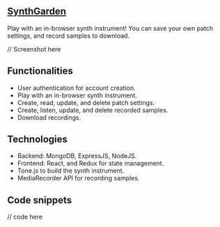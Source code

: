 ## <a href="https://synthgarden.herokuapp.com" target="_blank">SynthGarden</a>
Play with an in-browser synth instrument! You can save your own patch settings, and record samples to download.

// Screenshot here

## Functionalities
- User authentication for account creation.
- Play with an in-browser synth instrument.
- Create, read, update, and delete patch settings.
- Create, listen, update, and delete recorded samples.
- Download recordings.

## Technologies
- Backend: MongoDB, ExpressJS, NodeJS.
- Frontend: React, and Redux for state management.
- Tone.js to build the synth instrument.
- MediaRecorder API for recording samples.

## Code snippets
// code here
